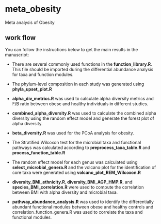 # meta_obesity
Meta analysis of Obesity

## work flow
You can follow the instructions below to get the main results in the manuscript:

- There are several commonly used functions in the **function_library.R**. This file should be imported during the differential abundance analysis for taxa and function modules.
 
- The phylum-level composition in each study was generated using **phyla_upset_plot.R**

- **alpha_div_metrics.R** was used to calculate alpha diversity metrics and F/B ratio between obese and healthy individuals in different studies.

- **combined_alpha_diversity.R** was used to calculate the combined alpha diversity using the random effect model and generate the forest plot of alpha diversity.

- **beta_diversity.R** was used for the PCoA analysis for obesity.

- The Stratified Wilcoxon test for the microbial taxa and functional pathways was calculated according to **preprocess_taxa_table.R** and **process_function_table.R**

- The random effect model for each genus was calculated using **select_microbial_genera.R** and the volcano plot for the identification of core taxa were generated using **volcano_plot_REM_Wilcoxon.R**

- **diversity_BMI_ethnicity.R**, **diversity_BMI_AGP_HMP.R**, and **species_BMI_correlation.R** were used to compute the correlation between BMI with alpha diversity and microbial taxa.

- **pathway_abundance_analysis.R** was used to identify the differentially abundant functional modules between obese and healthy controls and correlation_function_genera.R was used to correlate the taxa and functional modules.
